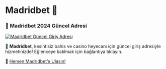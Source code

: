 # Madridbet 🧭



### 🌟 Madridbet 2024 Güncel Adresi  

<a href="http://t.ly/MadridBETGIRIS" title="Madridbet Güncel Giriş Adresi" rel="nofollow">  
<img src="https://i.hizliresim.com/1d7hvuc.png" alt="Madridbet Güncel Giriş Adresi" style="max-width: 100%;">  
</a>  

🎯 **Madridbet**, kesintisiz bahis ve casino heyecanı için güncel giriş adresiyle hizmetinizde! Eğlenceye katılmak için bağlantıya tıklayın.  

🔗 [Hemen Madridbet’e Ulaşın!](http://t.ly/MadridBETGIRIS)  
